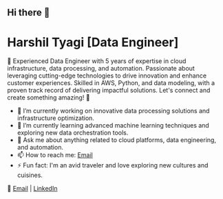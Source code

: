 ## Hi there 👋

# Harshil Tyagi [Data Engineer]

🚀 Experienced Data Engineer with 5 years of expertise in cloud infrastructure, data processing, and automation. Passionate about leveraging cutting-edge technologies to drive innovation and enhance customer experiences. Skilled in AWS, Python, and data modeling, with a proven track record of delivering impactful solutions. Let's connect and create something amazing! 🌟

- 🔭 I’m currently working on innovative data processing solutions and infrastructure optimization.
- 🌱 I’m currently learning advanced machine learning techniques and exploring new data orchestration tools.
- 💬 Ask me about anything related to cloud platforms, data engineering, and automation.
- 📫 How to reach me: [Email](mailto:tyagih@uwindsor.ca)
- ⚡ Fun fact: I'm an avid traveler and love exploring new cultures and cuisines.

📧 [Email](mailto:tyagih@uwindsor.ca) | [LinkedIn](https://www.linkedin.com/in/harshiltyagi8/)
